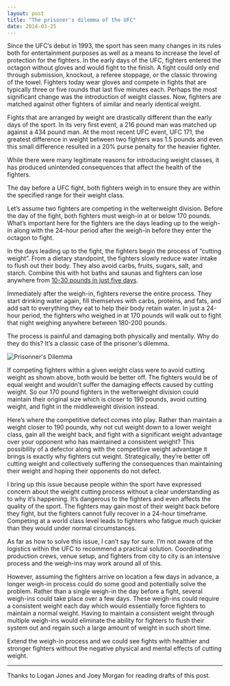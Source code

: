 ```yaml
---
layout: post
title: "The prisoner's dilemma of the UFC"
date: 2014-03-25
---
```


Since the UFC’s debut in 1993, the sport has seen many changes in its rules both for entertainment purposes as well as a means to increase the level of protection for the fighters. In the early days of the UFC, fighters entered the octagon without gloves and would fight to the finish. A fight could only end through submission, knockout, a referee stoppage, or the classic throwing of the towel. Fighters today wear gloves and compete in fights that are typically three or five rounds that last five minutes each. Perhaps the most significant change was the introduction of weight classes. Now, fighters are matched against other fighters of similar and nearly identical weight.

Fights that are arranged by weight are drastically different than the early days of the sport. In its very first event, a 216 pound man was matched up against a 434 pound man. At the most recent UFC event, UFC 171, the greatest difference in weight between two fighters was 1.5 pounds and even this small difference resulted in a 20% purse penalty for the heavier fighter.

While there were many legitimate reasons for introducing weight classes, it has produced unintended consequences that affect the health of the fighters.

The day before a UFC fight, both fighters weigh in to ensure they are within the specified range for their weight class.

Let’s assume two fighters are competing in the welterweight division. Before the day of the fight, both fighters must weigh-in at or below 170 pounds. What’s important here for the fighters are the days leading up to the weigh-in along with the 24-hour period after the weigh-in before they enter the octagon to fight.

In the days leading up to the fight, the fighters begin the process of “cutting weight”. From a dietary standpoint, the fighters slowly reduce water intake to flush out their body. They also avoid carbs, fruits, sugars, salt, and starch. Combine this with hot baths and saunas and fighters can lose anywhere from [10-30 pounds in just five days](www.fourhourworkweek.com/blog/2013/05/06/how-to-cut-weight-ufc/).

Immediately after the weigh-in, fighters reverse the entire process. They start drinking water again, fill themselves with carbs, proteins, and fats, and add salt to everything they eat to help their body retain water. In just a 24-hour period, the fighters who weighed in at 170 pounds will walk out to fight that night weighing anywhere between 180-200 pounds.

The process is painful and damaging both physically and mentally. Why do they do this? It’s a classic case of the prisoner’s dilemma.

![Prisonner's Dilemma](http://imgur.com/6wuLpTf.png)

If competing fighters within a given weight class were to avoid cutting weight as shown above, both would be better off. The fighters would be of equal weight and wouldn’t suffer the damaging effects caused by cutting weight. So our 170 pound fighters in the welterweight division could maintain their original size which is closer to 190 pounds, avoid cutting weight, and fight in the middleweight division instead.

Here’s where the competitive defect comes into play. Rather than maintain a weight closer to 190 pounds, why not cut weight down to a lower weight class, gain all the weight back, and fight with a significant weight advantage over your opponent who has maintained a consistent weight? This possibility of a defector along with the competitive weight advantage it brings is exactly why fighters cut weight. Strategically, they’re better off cutting weight and collectively suffering the consequences than maintaining their weight and hoping their opponents do not defect.

I bring up this issue because people within the sport have expressed concern about the weight cutting process without a clear understanding as to why it’s happening. It’s dangerous to the fighters and even affects the quality of the sport. The fighters may gain most of their weight back before they fight, but the fighters cannot fully recover in a 24-hour timeframe. Competing at a world class level leads to fighters who fatigue much quicker than they would under normal circumstances.

As far as how to solve this issue, I can’t say for sure. I’m not aware of the logistics within the UFC to recommend a practical solution. Coordinating production crews, venue setup, and fighters from city to city is an intensive process and the weigh-ins may work around all of this.

However, assuming the fighters arrive on location a few days in advance, a longer weigh-in process could do some good and potentially solve the problem. Rather than a single weigh-in the day before a fight, several weigh-ins could take place over a few days. These weigh-ins could require a consistent weight each day which would essentially force fighters to maintain a normal weight. Having to maintain a consistent weight through multiple weigh-ins would eliminate the ability for fighters to flush their system out and regain such a large amount of weight in such short time.

Extend the weigh-in process and we could see fights with healthier and stronger fighters without the negative physical and mental effects of cutting weight.

- - -

Thanks to Logan Jones and Joey Morgan for reading drafts of this post.